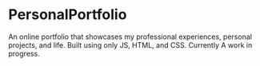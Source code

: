 # PersonalPortfolio
An online portfolio that showcases my professional experiences, personal projects, and life. Built using only JS, HTML, and CSS. Currently A work in progress.



